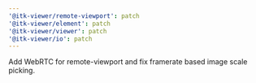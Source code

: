 ```yaml
---
'@itk-viewer/remote-viewport': patch
'@itk-viewer/element': patch
'@itk-viewer/viewer': patch
'@itk-viewer/io': patch
---
```


Add WebRTC for remote-viewport and fix framerate based image scale picking.
